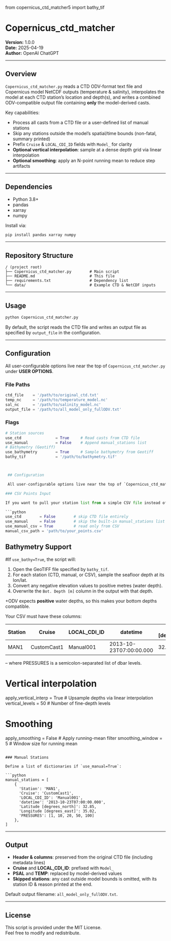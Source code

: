from copernicus_ctd_matcher5 import bathy_tif

# Copernicus_ctd_matcher

**Version:** 1.0.0  
**Date:** 2025-04-19  
**Author:** OpenAI ChatGPT

---

## Overview

`Copernicus_ctd_matcher.py` reads a CTD ODV-format text file and Copernicus model NetCDF outputs (temperature & salinity), interpolates the model at each CTD station’s location and depth(s), and writes a combined ODV-compatible output file containing **only** the model-derived casts.

Key capabilities:
- Process all casts from a CTD file or a user-defined list of manual stations  
- Skip any stations outside the model’s spatial/time bounds (non-fatal, summary printed)  
- Prefix `Cruise` & `LOCAL_CDI_ID` fields with `Model_` for clarity  
- **Optional vertical interpolation**: sample at a dense depth grid via linear interpolation  
- **Optional smoothing**: apply an N-point running mean to reduce step artifacts  

---

## Dependencies

- Python 3.8+  
- pandas  
- xarray  
- numpy  

Install via:

```bash
pip install pandas xarray numpy
```

---

## Repository Structure

```
/ (project root)
├── Copernicus_ctd_matcher.py        # Main script
├── README.md                        # This file
├── requirements.txt                 # Dependency list
└── data/                            # Example CTD & NetCDF inputs
```

---

## Usage

```bash
python Copernicus_ctd_matcher.py
```

By default, the script reads the CTD file and writes an output file as specified by `output_file` in the configuration.

---

## Configuration

All user-configurable options live near the top of `Copernicus_ctd_matcher.py` under **USER OPTIONS**.

### File Paths

```python
ctd_file    = '/path/to/original_ctd.txt'
temp_nc     = '/path/to/temperature_model.nc'
sal_nc      = '/path/to/salinity_model.nc'
output_file = '/path/to/all_model_only_fullODV.txt'
```

### Flags

```python
# Station sources
use_ctd               = True     # Read casts from CTD file
use_manual            = False    # Append manual_stations list
# Bathymetry (Geotiff)
use_bathymetry        = True     # Sample bathymetry from Geotiff
bathy_tif             = '/path/to/bathymetry.tif'



 ## Configuration

 All user-configurable options live near the top of `Copernicus_ctd_matcher.py` under **USER OPTIONS**.

### CSV Points Input

If you want to pull your station list from a simple CSV file instead of (or in addition to) the CTD file or hard-coded list, use these flags:

```python
use_ctd        = False        # skip CTD file entirely
use_manual     = False        # skip the built-in manual_stations list
use_manual_csv = True         # read only from CSV
manual_csv_path = 'path/to/your_points.csv'
```

## Bathymetry Support

#If `use_bathy=True`, the script will:
1. Open the GeoTIFF file specified by `bathy_tif`.  
2. For each station (CTD, manual, or CSV), sample the seafloor depth at its lon/lat.  
3. Convert any negative elevation values to positive metres (water depth).  
4. Overwrite the `Bot. Depth [m]` column in the output with that depth.  

+ODV expects **positive** water depths, so this makes your bottom depths compatible.

Your CSV must have these columns:

| Station | Cruise      | LOCAL_CDI_ID | datetime               | Latitude [degrees_north] | Longitude [degrees_east] | PRESSURES       |
|---------|-------------|--------------|------------------------|--------------------------|--------------------------|-----------------|
| MAN1    | CustomCast1 | Manual001    | 2013-10-23T07:00:00.000| 32.85                    | 35.02                    | 1;10;20;50;100  |

– where PRESSURES is a semicolon-separated list of dbar levels.




# Vertical interpolation
apply_vertical_interp = True     # Upsample depths via linear interpolation
vertical_levels       = 50       # Number of fine-depth levels

# Smoothing
apply_smoothing       = False    # Apply running-mean filter
smoothing_window      = 5        # Window size for running mean
```

### Manual Stations

Define a list of dictionaries if `use_manual=True`:

```python
manual_stations = [
    {
      'Station': 'MAN1',
      'Cruise': 'CustomCast1',
      'LOCAL_CDI_ID': 'Manual001',
      'datetime': '2013-10-23T07:00:00.000',
      'Latitude [degrees_north]': 32.85,
      'Longitude [degrees_east]': 35.02,
      'PRESSURES': [1, 10, 20, 50, 100]
    },
]
```

---

## Output

- **Header & columns**: preserved from the original CTD file (including metadata lines)  
- **Cruise** and **LOCAL_CDI_ID**: prefixed with `Model_`  
- **PSAL** and **TEMP**: replaced by model-derived values  
- **Skipped stations**: any cast outside model bounds is omitted, with its station ID & reason printed at the end.

Default output filename: `all_model_only_fullODV.txt`.

---

## License

This script is provided under the MIT License.  
Feel free to modify and redistribute.

